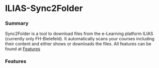 # ILIAS-Sync2Folder

### Summary
Sync2Folder is a tool to download files from the e-Learning platform ILIAS (currently only FH-Bielefeld).
It automatically scans your courses including their content and either shows or downloads the files.
All features can be found at [Features](###Features)




### Features
